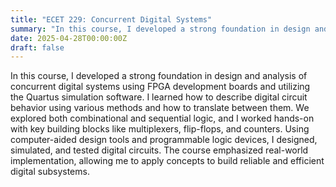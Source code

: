 ```yaml
---
title: "ECET 229: Concurrent Digital Systems"
summary: "In this course, I developed a strong foundation in design and analysis of concurrent digital systems using FPGA development boards and utilizing the Quartus simulation software... "
date: 2025-04-28T00:00:00Z
draft: false
---
```


In this course, I developed a strong foundation in design and analysis of concurrent digital systems using FPGA development boards and utilizing the Quartus simulation software. I learned how to describe digital circuit behavior using various methods and how to translate between them. We explored both combinational and sequential logic, and I worked hands-on with key building blocks like multiplexers, flip-flops, and counters. Using computer-aided design tools and programmable logic devices, I designed, simulated, and tested digital circuits. The course emphasized real-world implementation, allowing me to apply concepts to build reliable and efficient digital subsystems.